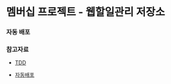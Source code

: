 # 멤버십 프로젝트 - 웹할일관리 저장소



### 자동 배포





### 참고자료

- [TDD](https://jojoldu.tistory.com/265)

- [자동배포](https://jojoldu.tistory.com/265)